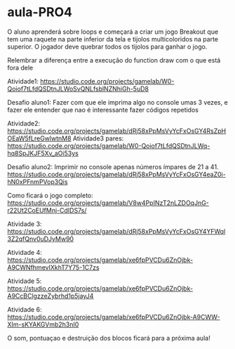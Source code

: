 # aula-PRO4
O aluno aprenderá sobre loops e começará a criar um jogo Breakout que tem uma raquete na parte inferior da tela e tijolos multicoloridos na parte superior. O jogador deve quebrar todos os tijolos para ganhar o jogo.

Relembrar a diferença entre a execução do function draw com o que está fora dele

Atividade1: https://studio.code.org/projects/gamelab/W0-Qoiof7tLfdQSDtnJLWoSvQNLfsblNZNhiGh-5uD8

Desafio aluno1: Fazer com que ele imprima algo no console umas 3 vezes, e fazer ele entender que nao é interessante fazer códigos repetidos

Atividade2: https://studio.code.org/projects/gamelab/dRj58xPpMsVyYcFxOsGY4RsZpHOEaW5fLreGwlwtnM8
Atividade3 pares: https://studio.code.org/projects/gamelab/W0-Qoiof7tLfdQSDtnJLWq-hq8SpJKJF5Xv_aOi53ys

Desafio aluno2: Imprimir no console apenas números ímpares de 21 a 41.
https://studio.code.org/projects/gamelab/dRj58xPpMsVyYcFxOsGY4eaZ0i-hN0xPFnmPVop3Qis

Como ficará o jogo completo: https://studio.code.org/projects/gamelab/V8w4PpINzT2nLZDOqJnG-r22Ut2CoEUfMnj-CdIDS7s/

Atividade 3: https://studio.code.org/projects/gamelab/dRj58xPpMsVyYcFxOsGY4YFWql3Z2qfQnv0uDJyMw90

Atividade 4: https://studio.code.org/projects/gamelab/xe6fpPVCDu6ZnOjbk-A9CWNfhmevIXkhT7Y75-1C7zs

Atividade 5: https://studio.code.org/projects/gamelab/xe6fpPVCDu6ZnOjbk-A9CcBClgzzeZybrhd1p5jayJ4

Atividade 6: https://studio.code.org/projects/gamelab/xe6fpPVCDu6ZnOjbk-A9CWW-XIm-sKYAKGVmb2h3nI0

O som, pontuaçao e destruição dos blocos ficará para a próxima aula!
